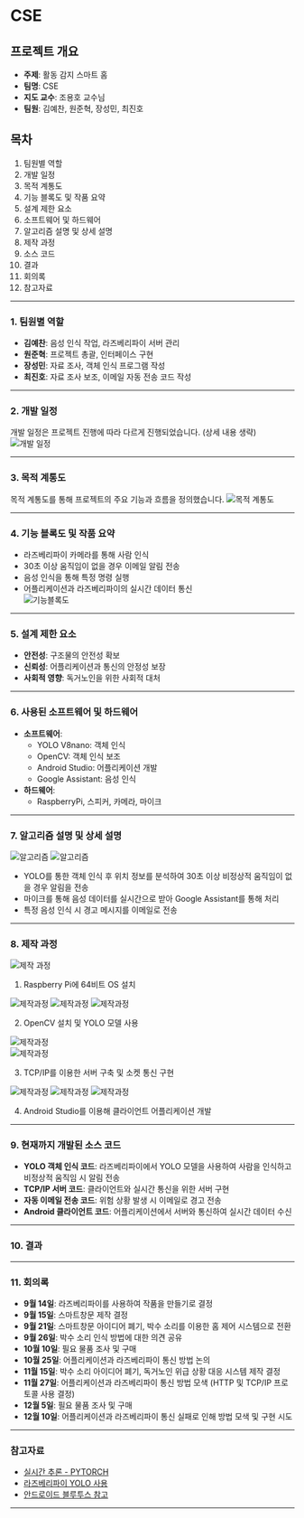 # CSE

## 프로젝트 개요
- **주제**: 활동 감지 스마트 홈
- **팀명**: CSE
- **지도 교수**: 조용호 교수님
- **팀원**: 김예찬, 원준혁, 장성민, 최진호

## 목차
1. 팀원별 역할
2. 개발 일정
3. 목적 계통도
4. 기능 블록도 및 작품 요약
5. 설계 제한 요소
6. 소프트웨어 및 하드웨어
7. 알고리즘 설명 및 상세 설명
8. 제작 과정
9. 소스 코드
10. 결과
11. 회의록
12. 참고자료

---

### 1. 팀원별 역할

- **김예찬**: 음성 인식 작업, 라즈베리파이 서버 관리
- **원준혁**: 프로젝트 총괄, 인터페이스 구현
- **장성민**: 자료 조사, 객체 인식 프로그램 작성
- **최진호**: 자료 조사 보조, 이메일 자동 전송 코드 작성
  
---
### 2. 개발 일정

개발 일정은 프로젝트 진행에 따라 다르게 진행되었습니다. (상세 내용 생략)
![개발 일정](images/2023_2학기_캡스톤디자인_images00001.png)

---
### 3. 목적 계통도

목적 계통도를 통해 프로젝트의 주요 기능과 흐름을 정의했습니다.
![목적 계통도](images/2023_2학기_캡스톤디자인_images00002.png)

---
### 4. 기능 블록도 및 작품 요약

- 라즈베리파이 카메라를 통해 사람 인식
- 30초 이상 움직임이 없을 경우 이메일 알림 전송
- 음성 인식을 통해 특정 명령 실행
- 어플리케이션과 라즈베리파이의 실시간 데이터 통신  
![기능블록도](images/2023_2학기_캡스톤디자인_images00003.png)

---
### 5. 설계 제한 요소
- **안전성**: 구조물의 안전성 확보
- **신뢰성**: 어플리케이션과 통신의 안정성 보장
- **사회적 영향**: 독거노인을 위한 사회적 대처

---
### 6. 사용된 소프트웨어 및 하드웨어
- **소프트웨어**:
  - YOLO V8nano: 객체 인식
  - OpenCV: 객체 인식 보조
  - Android Studio: 어플리케이션 개발
  - Google Assistant: 음성 인식
- **하드웨어**:
  - RaspberryPi, 스피커, 카메라, 마이크

---
### 7. 알고리즘 설명 및 상세 설명

![알고리즘](images/2023_2학기_캡스톤디자인_images00012.png)
![알고리즘](images/2023_2학기_캡스톤디자인_images00013.png)
- YOLO를 통한 객체 인식 후 위치 정보를 분석하여 30초 이상 비정상적 움직임이 없을 경우 알림을 전송
- 마이크를 통해 음성 데이터를 실시간으로 받아 Google Assistant를 통해 처리
- 특정 음성 인식 시 경고 메시지를 이메일로 전송

---
### 8. 제작 과정
![제작 과정](images/2023_2학기_캡스톤디자인_images00014.jpg)

1. Raspberry Pi에 64비트 OS 설치
   
![제작과정](images/2023_2학기_캡스톤디자인_images00015.jpg)
![제작과정](images/2023_2학기_캡스톤디자인_images00016.jpg)
![제작과정](images/2023_2학기_캡스톤디자인_images00017.jpg)

2. OpenCV 설치 및 YOLO 모델 사용

![제작과정](images/2023_2학기_캡스톤디자인_images00018.jpg)  
![제작과정](images/2023_2학기_캡스톤디자인_images00019.jpg)

3. TCP/IP를 이용한 서버 구축 및 소켓 통신 구현

![제작과정](images/2023_2학기_캡스톤디자인_images00020.jpg)
![제작과정](images/2023_2학기_캡스톤디자인_images00021.jpg)
![제작과정](images/2023_2학기_캡스톤디자인_images00022.jpg)

4. Android Studio를 이용해 클라이언트 어플리케이션 개발

---
### 9. 현재까지 개발된 소스 코드
- **YOLO 객체 인식 코드**: 라즈베리파이에서 YOLO 모델을 사용하여 사람을 인식하고 비정상적 움직임 시 알림 전송
- **TCP/IP 서버 코드**: 클라이언트와 실시간 통신을 위한 서버 구현
- **자동 이메일 전송 코드**: 위험 상황 발생 시 이메일로 경고 전송
- **Android 클라이언트 코드**: 어플리케이션에서 서버와 통신하여 실시간 데이터 수신

---
### 10. 결과


---
### 11. 회의록
- **9월 14일**: 라즈베리파이를 사용하여 작품을 만들기로 결정
- **9월 15일**: 스마트창문 제작 결정
- **9월 21일**: 스마트창문 아이디어 폐기, 박수 소리를 이용한 홈 제어 시스템으로 전환
- **9월 26일**: 박수 소리 인식 방법에 대한 의견 공유
- **10월 10일**: 필요 물품 조사 및 구매
- **10월 25일**: 어플리케이션과 라즈베리파이 통신 방법 논의
- **11월 15일**: 박수 소리 아이디어 폐기, 독거노인 위급 상황 대응 시스템 제작 결정
- **11월 27일**: 어플리케이션과 라즈베리파이 통신 방법 모색 (HTTP 및 TCP/IP 프로토콜 사용 결정)
- **12월 5일**: 필요 물품 조사 및 구매
- **12월 10일**: 어플리케이션과 라즈베리파이 통신 실패로 인해 방법 모색 및 구현 시도

---
### 참고자료
- [실시간 추론 - PYTORCH](https://tutorials.pytorch.kr/intermediate/realtime_rpi.html)
- [라즈베리파이 YOLO 사용](https://docs.ultralytics.com/guides/raspberry-pi/#initiate-tcp-stream-with-libcamera_1)
- [안드로이드 블루투스 참고](https://developer.android.com/guide/topics/connectivity/bluetooth?hl=ko)

---
